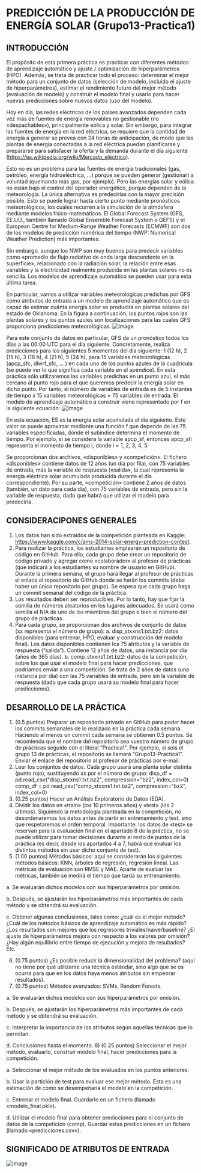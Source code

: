 # PREDICCIÓN DE LA PRODUCCIÓN DE ENERGÍA SOLAR (Grupo13-Practica1)
## INTRODUCCIÓN
El propósito de esta primera práctica es practicar con diferentes métodos de aprendizaje automático y ajuste / optimización de hiperparámetros (HPO). Además, se trata de practicar todo el proceso: determinar el mejor método para un conjunto de datos (selección de modelo, incluido el ajuste de hiperparámetros), estimar el rendimiento futuro del mejor método (evaluación de modelo) y construir el modelo final y usarlo para hacer nuevas predicciones sobre nuevos datos (uso del modelo).

Hoy en día, las redes eléctricas de los países avanzados dependen cada vez más de fuentes de energía renovables no gestionable (no «despachables»), principalmente eólica y solar. Sin embargo, para integrar las fuentes de energía en la red eléctrica, se requiere que la cantidad de energía a generar se prevea con 24 horas de anticipación, de modo que las plantas de energía conectadas a la red eléctrica puedan planificarse y prepararse para satisfacer la oferta y la demanda durante el día siguiente (https://es.wikipedia.org/wiki/Mercado_eléctrico).

Esto no es un problema para las fuentes de energía tradicionales (gas, petróleo, energía hidroeléctrica, ...) porque se pueden generar (gestionar) a voluntad (quemando más gas, por ejemplo). Pero las energías solar y eólica no están bajo el control del operador energético, porque dependen de la meteorología. La única alternativa es predecirlas con la mayor precisión posible. Esto se puede lograr hasta cierto punto mediante pronósticos meteorológicos, los cuales recurren a la simulación de la atmósfera mediante modelos físico-matemáticos. El Global Forecast System (GFS, EE.UU., también llamado Global Ensemble Forecast System o GEFS) y el European Centre for Medium-Range Weather Forecasts (ECMWF) son dos de los modelos de predicción numérica del tiempo (NWP: Numerical Weather Prediction) más importantes.

Sin embargo, aunque los NWP son muy buenos para predecir variables como «promedio de flujo radiativo de onda larga descendente en la superficie», relacionado con la radiación solar, la relación entre esas variables y la electricidad realmente producida en las plantas solares no es sencilla. Los modelos de aprendizaje automático se pueden usar para esta última tarea.

En particular, vamos a utilizar variables meteorológicas predichas por GFS como atributos de entrada a un modelo de aprendizaje automático que es capaz de estimar cuánta energía solar se producirá en plantas solares del estado de Oklahoma. En la figura a continuación, los puntos rojos son las plantas solares y los puntos azules son localizaciones para las cuales GFS proporciona predicciones meteorológicas.
![image](https://github.com/cabamarcos/Machine-Learning-Prediccion-de-produccion-electrica-solar-/assets/98906745/5434b63c-5817-47b2-97f8-df2297547e12)

Para este conjunto de datos en particular, GFS da un pronóstico todos los días a las 00:00 UTC para el día siguiente. Concretamente, realiza predicciones para los siguientes 5 momentos del día siguiente: 1 (12 h), 2 (15 h), 3 (18 h), 4 (21 h), 5 (24 h), para 15 variables meteorológicas (apcp_sfc, dlwrf_sfc, ... ) en cada uno de los puntos azules de la cuadrícula (se puede ver lo que significa cada variable en el apéndice). En esta práctica sólo utilizaremos las variables predichas en un punto azul, el más cercano al punto rojo para el que queremos predecir la energía solar en dicho punto. Por tanto, el número de variables de entrada es de 5 instantes de tiempo x 15 variables meteorológicas = 75 variables de entrada. El modelo de aprendizaje automático a construir viene representado por f en la siguiente ecuación:
![image](https://github.com/cabamarcos/Machine-Learning-Prediccion-de-produccion-electrica-solar-/assets/98906745/b2aceddd-d2df-41c5-97b6-148fec01904e)

En esta ecuación, ES es la energía solar acumulada al día siguiente. Este valor se puede aproximar mediante una función f que depende de las 75 variables especificadas, donde el subíndice determina el momento de tiempo. Por ejemplo, si se considera la variable apcp_sf, entonces apcp_sfi representa el momento de tiempo i, donde i = 1, 2, 3, 4, 5.

Se proporcionan dos archivos, «disponibles» y «competición». El fichero «disponibles» contiene datos de 12 años (un día por fila), con 75 variables de entrada, más la variable de respuesta («salida», la cual representa la energía eléctrica solar acumulada producida durante el día correspondiente). Por su parte, «competición» contiene 2 años de datos (también, un dato para cada día), con 75 variables de entrada, pero sin la variable de respuesta, dado que habrá que utilizar el modelo para predecirla.

## CONSIDERACIPONES GENERALES
1. Los datos han sido extraídos de la competición planteada en Kaggle: https://www.kaggle.com/c/ams-2014-solar-energy-prediction-contest.
2. Para realizar la práctica, los estudiantes emplearán un repositorio de código en GitHub. Para ello, cada grupo debe crear un repositorio de código privado y agregar como «colaborador» al profesor de prácticas (que indicará a los estudiantes su nombre de usuario en GitHub). Durante la primera semana, el grupo hará llegar al profesor de prácticas el enlace al repositorio de GitHub donde se harán los commits (debe haber un único repositorio por grupo). Se espera que cada grupo haga un commit semanal del código de la práctica.
3. Los resultados deben ser reproducibles. Por lo tanto, hay que fijar la semilla de números aleatorios en los lugares adecuados. Se usará como semilla el NIA de uno de los miembros del grupo o bien el número del grupo de prácticas.
4. Para cada grupo, se proporcionan dos archivos de conjunto de datos (xx representa el número de grupo):
  a. disp_stxxns1.txt.bz2: datos disponibles (para entrenar, HPO, evaluar y construcción del modelo final). Los datos disponibles contienen los 75 atributos y la variable     de respuesta (“salida”). Contiene 12 años de datos, una instancia por día (años de 365 días).
  b. comp_stxxns1.txt.bz2: datos de la competición, sobre los que usar el modelo final para hacer predicciones, que podríamos enviar a una competición. Se trata de 2 años     de datos (una instancia por día) con las 75 variables de entrada, pero sin la variable de respuesta (dado que cada grupo usará su modelo final para hacer predicciones).

## DESARROLLO DE LA PRÁCTICA
1) (0.5 puntos) Preparar un repositorio privado en GitHub para poder hacer los commits semanales de lo realizado en la práctica cada semana. Haciendo al menos un commit cada semana se obtienen 0.5 puntos. Se recomienda que el nombre del repositorio sea vuestro número de grupo de prácticas seguido con el literal “Practica1”. Por ejemplo, si sois el grupo 13 de prácticas, el repositorio se llamará “Grupo13-Practica1”. Enviar el enlace del repositorio al profesor de prácticas por e-mail.
2) Leer los conjuntos de datos. Cada grupo usará una planta solar distinta (punto rojo), sustituyendo xx por el número de grupo:
    disp_df = pd.read_csv("disp_stxxns1.txt.bz2",
                          compression="bz2",
                          index_col=0)
    comp_df = pd.read_csv("comp_stxxns1.txt.bz2",
                          compression="bz2",
                          index_col=0)
3) (0.25 puntos) Hacer un Análisis Exploratorio de Datos (EDA).
4) Dividir los datos en «train» (los 10 primeros años) y «test» (los 2 últimos). Siguiendo la metodología planteada en la competición, no desordenaremos los datos antes de partir en entrenamiento y test, sino que respetaremos el orden temporal. Importante: los datos de «test» se reservan para la evaluación final en el apartado 8 de la práctica, no se puede utilizar para tomar decisiones durante el resto de puntos de la práctica (es decir, desde los apartados 4 a 7, habrá que evaluar los distintos métodos sin usar dicho conjunto de test).
5) (1.00 puntos) Métodos básicos: aquí se considerarán los siguientes métodos básicos: KNN, árboles de regresión, regresión lineal. Las métricas de evaluación son RMSE y MAE. Aparte de evaluar las métricas, también se medirá el tiempo que tarda su entrenamiento.

  a. Se evaluarán dichos modelos con sus hiperparámetros por omisión.

  b. Después, se ajustarán los hiperparámetros más importantes de cada método y se obtendrá su evaluación.

  c. Obtener algunas conclusiones, tales como: ¿cuál es el mejor método? ¿Cuál de los métodos básicos de aprendizaje automático es más rápido? ¿Los resultados son mejores     que los regresores triviales/naive/baseline? ¿El ajuste de hiperparámetros mejora con respecto a los valores por omisión? ¿Hay algún equilibrio entre tiempo de ejecución    y mejora de resultados? Etc.

6) (0.75 puntos) ¿Es posible reducir la dimensionalidad del problema? (aquí no tiene por qué utilizarse una técnica estándar, sino algo que se os ocurra para que en los datos haya menos atributos sin empeorar resultados).
7) (0.75 puntos) Métodos avanzados: SVMs, Random Forests.

  a. Se evaluarán dichos modelos con sus hiperparámetros por omisión.

  b. Después, se ajustarán los hiperparámetros más importantes de cada método y se obtendrá su evaluación.

  c. Interpretar la importancia de los atributos según aquellas técnicas que lo permitan.

  d. Conclusiones hasta el momento.
8) (0.25 puntos) Seleccionar el mejor método, evaluarlo, construir modelo final, hacer predicciones para la competición.

  a. Seleccionar el mejor método de los evaluados en los puntos anteriores.

  b. Usar la partición de test para evaluar ese mejor método. Esta es una estimación de cómo se desempeñaría el modelo en la competición.

  c. Entrenar el modelo final. Guardarlo en un fichero (llamado «modelo_final.pkl»).

  d. Utilizar el modelo final para obtener predicciones para el conjunto de datos de la competición (comp). Guardar estas predicciones en un fichero (llamado «predicciones.csv»).

## SIGNIFICADO DE ATRIBUTOS DE ENTRADA
![image](https://github.com/cabamarcos/Machine-Learning-Prediccion-de-produccion-electrica-solar-/assets/98906745/29f6f324-0b53-4907-a899-6160b651363c)
